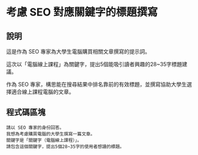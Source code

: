 # 考慮 SEO 對應關鍵字的標題撰寫

## 說明
這是作為 SEO 專家為大學生電腦購買相關文章撰寫的提示詞。

這次以「電腦線上課程」為關鍵字，提出5個能吸引讀者興趣的28~35字標題建議。

作為 SEO 專家，構思能在搜尋結果中排名靠前的有效標題，並撰寫協助大學生選擇適合線上課程電腦的文章。

## 程式碼區塊

```plaintext
請以 SEO 專家的身份回答。
我想為考慮購買電腦的大學生撰寫一篇文章。
關鍵字是「關鍵字（電腦線上課程）」。
請包含這個關鍵字，提出5個28~35字的使用者想讀的標題。
```